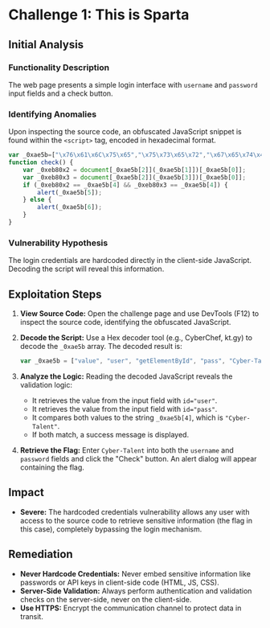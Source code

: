 # Challenge 1: This is Sparta

## Initial Analysis

### Functionality Description
The web page presents a simple login interface with `username` and `password` input fields and a check button.

### Identifying Anomalies
Upon inspecting the source code, an obfuscated JavaScript snippet is found within the `<script>` tag, encoded in hexadecimal format.

```javascript
var _0xae5b=["\x76\x61\x6C\x75\x65","\x75\x73\x65\x72","\x67\x65\x74\x45\x6C\x65\x6D\x65\x6E\x74\x42\x79\x49\x64","\x70\x61\x73\x73","\x43\x79\x62\x65\x72\x2d\x54\x61\x6c\x65\x6e\x74","\x20\x20\x20\x20\x20\x20\x20\x20\x20\x20\x20\x20\x20\x20\x20\x20\x20\x20\x20\x20\x20\x20\x43\x6F\x6E\x67\x72\x61\x74\x7A\x20\x0A\x0A","\x77\x72\x6F\x6E\x67\x20\x50\x61\x73\x73\x77\x6F\x72\x64"];
function check() {
    var _0xeb80x2 = document[_0xae5b[2]](_0xae5b[1]])[_0xae5b[0]];
    var _0xeb80x3 = document[_0xae5b[2]](_0xae5b[3]])[_0xae5b[0]];
    if (_0xeb80x2 == _0xae5b[4] && _0xeb80x3 == _0xae5b[4]) {
        alert(_0xae5b[5]);
    } else {
        alert(_0xae5b[6]);
    }
}
```

### Vulnerability Hypothesis
The login credentials are hardcoded directly in the client-side JavaScript. Decoding the script will reveal this information.

## Exploitation Steps

1.  **View Source Code:** Open the challenge page and use DevTools (F12) to inspect the source code, identifying the obfuscated JavaScript.

2.  **Decode the Script:** Use a Hex decoder tool (e.g., CyberChef, kt.gy) to decode the `_0xae5b` array. The decoded result is:
    ```javascript
    var _0xae5b = ["value", "user", "getElementById", "pass", "Cyber-Talent", " Congratz", "wrong Password"];
    ```

3.  **Analyze the Logic:** Reading the decoded JavaScript reveals the validation logic:
    *   It retrieves the value from the input field with `id="user"`.
    *   It retrieves the value from the input field with `id="pass"`.
    *   It compares both values to the string `_0xae5b[4]`, which is `"Cyber-Talent"`.
    *   If both match, a success message is displayed.

4.  **Retrieve the Flag:** Enter `Cyber-Talent` into both the `username` and `password` fields and click the "Check" button. An alert dialog will appear containing the flag.

    

## Impact
- **Severe:** The hardcoded credentials vulnerability allows any user with access to the source code to retrieve sensitive information (the flag in this case), completely bypassing the login mechanism.

## Remediation
- **Never Hardcode Credentials:** Never embed sensitive information like passwords or API keys in client-side code (HTML, JS, CSS).
- **Server-Side Validation:** Always perform authentication and validation checks on the server-side, never on the client-side.
- **Use HTTPS:** Encrypt the communication channel to protect data in transit.